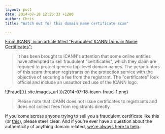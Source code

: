 ```yaml
---
layout: post
date: 2014-07-18 12:25:33 +1200
author: Chris
title: "Watch out for this domain name certificate scam"

---
```


<!-- excerpt -->

[From ICANN, in an article titled "Fraudulent ICANN Domain Name Certificates":](https://www.icann.org/news/announcement-2014-07-15-en)

>It has been brought to ICANN's attention that some online entities have attempted to sell fraudulent "certificates", which they claim are required to protect generic top-level domain names. The perpetuators of this scam threaten registrants on the protection service with the objective of securing a fee from the registrant. The "certificates" look official and include an unauthorized use of the ICANN logo.

![Fraud]({{ site.images_url }}/2014-07-18-icann-fraud-1.png)

>Please note that ICANN does not issue certificates to registrants and does not collect fees from registrants directly.

<!-- /excerpt -->

If you come across anyone trying to sell you a fraudulent certificate like this (or [this](https://www.icann.org/sites/default/files/assets/fraud-example-700x917-2-16jul14-zh.png)), please steer clear. And if you're ever have a question about the authenticity of anything domain related, [we're always here to help](https://iwantmyname.com/support). 
